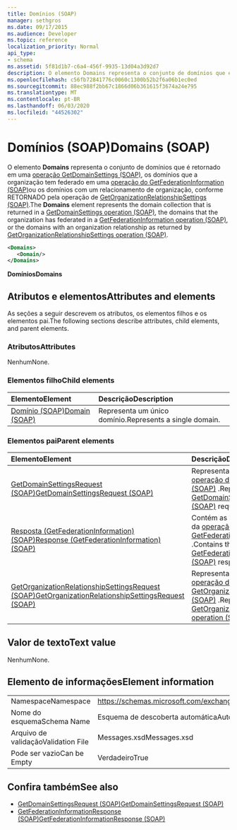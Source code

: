 ```yaml
---
title: Domínios (SOAP)
manager: sethgros
ms.date: 09/17/2015
ms.audience: Developer
ms.topic: reference
localization_priority: Normal
api_type:
- schema
ms.assetid: 5f81d1b7-c6a4-456f-9935-13d04a3d92d7
description: O elemento Domains representa o conjunto de domínios que é retornado em uma operação GetDomainSettings (SOAP), os domínios que a organização tem federado em uma operação do GetFederationInformation (SOAP) ou os domínios com um relacionamento de organização, conforme retornado pela operação de GetOrganizationRelationshipSettings (SOAP).
ms.openlocfilehash: c56fb72841776c0060c1300b52b2f6a06b1ec0ed
ms.sourcegitcommit: 88ec988f2bb67c1866d06b361615f3674a24e795
ms.translationtype: MT
ms.contentlocale: pt-BR
ms.lasthandoff: 06/03/2020
ms.locfileid: "44526302"
---
```

# <a name="domains-soap"></a><span data-ttu-id="83a2c-103">Domínios (SOAP)</span><span class="sxs-lookup"><span data-stu-id="83a2c-103">Domains (SOAP)</span></span>

<span data-ttu-id="83a2c-104">O elemento **Domains** representa o conjunto de domínios que é retornado em uma [operação GetDomainSettings (SOAP)](getdomainsettings-operation-soap.md), os domínios que a organização tem federado em uma [operação do GetFederationInformation (SOAP)](getfederationinformation-operation-soap.md)ou os domínios com um relacionamento de organização, conforme RETORNADO pela operação de [GetOrganizationRelationshipSettings (SOAP)](getorganizationrelationshipsettings-operation-soap.md).</span><span class="sxs-lookup"><span data-stu-id="83a2c-104">The **Domains** element represents the domain collection that is returned in a [GetDomainSettings operation (SOAP)](getdomainsettings-operation-soap.md), the domains that the organization has federated in a [GetFederationInformation operation (SOAP)](getfederationinformation-operation-soap.md), or the domains with an organization relationship as returned by [GetOrganizationRelationshipSettings operation (SOAP)](getorganizationrelationshipsettings-operation-soap.md).</span></span>
  
```XML
<Domains>
   <Domain/>
</Domains>
```

 <span data-ttu-id="83a2c-105">**Domínios**</span><span class="sxs-lookup"><span data-stu-id="83a2c-105">**Domains**</span></span>
## <a name="attributes-and-elements"></a><span data-ttu-id="83a2c-106">Atributos e elementos</span><span class="sxs-lookup"><span data-stu-id="83a2c-106">Attributes and elements</span></span>

<span data-ttu-id="83a2c-107">As seções a seguir descrevem os atributos, os elementos filhos e os elementos pai.</span><span class="sxs-lookup"><span data-stu-id="83a2c-107">The following sections describe attributes, child elements, and parent elements.</span></span>
  
### <a name="attributes"></a><span data-ttu-id="83a2c-108">Atributos</span><span class="sxs-lookup"><span data-stu-id="83a2c-108">Attributes</span></span>

<span data-ttu-id="83a2c-109">Nenhum</span><span class="sxs-lookup"><span data-stu-id="83a2c-109">None.</span></span>
  
### <a name="child-elements"></a><span data-ttu-id="83a2c-110">Elementos filho</span><span class="sxs-lookup"><span data-stu-id="83a2c-110">Child elements</span></span>

|<span data-ttu-id="83a2c-111">**Elemento**</span><span class="sxs-lookup"><span data-stu-id="83a2c-111">**Element**</span></span>|<span data-ttu-id="83a2c-112">**Descrição**</span><span class="sxs-lookup"><span data-stu-id="83a2c-112">**Description**</span></span>|
|:-----|:-----|
|[<span data-ttu-id="83a2c-113">Domínio (SOAP)</span><span class="sxs-lookup"><span data-stu-id="83a2c-113">Domain (SOAP)</span></span>](domain-soap.md) <br/> |<span data-ttu-id="83a2c-114">Representa um único domínio.</span><span class="sxs-lookup"><span data-stu-id="83a2c-114">Represents a single domain.</span></span>  <br/> |
   
### <a name="parent-elements"></a><span data-ttu-id="83a2c-115">Elementos pai</span><span class="sxs-lookup"><span data-stu-id="83a2c-115">Parent elements</span></span>

|<span data-ttu-id="83a2c-116">**Elemento**</span><span class="sxs-lookup"><span data-stu-id="83a2c-116">**Element**</span></span>|<span data-ttu-id="83a2c-117">**Descrição**</span><span class="sxs-lookup"><span data-stu-id="83a2c-117">**Description**</span></span>|
|:-----|:-----|
|[<span data-ttu-id="83a2c-118">GetDomainSettingsRequest (SOAP)</span><span class="sxs-lookup"><span data-stu-id="83a2c-118">GetDomainSettingsRequest (SOAP)</span></span>](getdomainsettingsrequest-soap.md) <br/> |<span data-ttu-id="83a2c-119">Representa uma solicitação de [operação de GetDomainSettings (SOAP)](getdomainsettings-operation-soap.md) .</span><span class="sxs-lookup"><span data-stu-id="83a2c-119">Represents a [GetDomainSettings operation (SOAP)](getdomainsettings-operation-soap.md) request.</span></span>  <br/> |
|[<span data-ttu-id="83a2c-120">Resposta (GetFederationInformation) (SOAP)</span><span class="sxs-lookup"><span data-stu-id="83a2c-120">Response (GetFederationInformation) (SOAP)</span></span>](response-getfederationinformationsoap.md) <br/> |<span data-ttu-id="83a2c-121">Contém as informações de resposta da [operação GetFederationInformation (SOAP)](getfederationinformation-operation-soap.md) .</span><span class="sxs-lookup"><span data-stu-id="83a2c-121">Contains the [GetFederationInformation operation (SOAP)](getfederationinformation-operation-soap.md) response information.</span></span>  <br/> |
|[<span data-ttu-id="83a2c-122">GetOrganizationRelationshipSettingsRequest (SOAP)</span><span class="sxs-lookup"><span data-stu-id="83a2c-122">GetOrganizationRelationshipSettingsRequest (SOAP)</span></span>](getorganizationrelationshipsettingsrequest-soap.md) <br/> |<span data-ttu-id="83a2c-123">Representa uma solicitação de [operação de GetOrganizationRelationshipSettings (SOAP)](getorganizationrelationshipsettings-operation-soap.md) .</span><span class="sxs-lookup"><span data-stu-id="83a2c-123">Represents a [GetOrganizationRelationshipSettings operation (SOAP)](getorganizationrelationshipsettings-operation-soap.md) request.</span></span>  <br/> |
   
## <a name="text-value"></a><span data-ttu-id="83a2c-124">Valor de texto</span><span class="sxs-lookup"><span data-stu-id="83a2c-124">Text value</span></span>

<span data-ttu-id="83a2c-125">Nenhum</span><span class="sxs-lookup"><span data-stu-id="83a2c-125">None.</span></span>
  
## <a name="element-information"></a><span data-ttu-id="83a2c-126">Elemento de informações</span><span class="sxs-lookup"><span data-stu-id="83a2c-126">Element information</span></span>

|||
|:-----|:-----|
|<span data-ttu-id="83a2c-127">Namespace</span><span class="sxs-lookup"><span data-stu-id="83a2c-127">Namespace</span></span>  <br/> |https://schemas.microsoft.com/exchange/2010/Autodiscover  <br/> |
|<span data-ttu-id="83a2c-128">Nome do esquema</span><span class="sxs-lookup"><span data-stu-id="83a2c-128">Schema Name</span></span>  <br/> |<span data-ttu-id="83a2c-129">Esquema de descoberta automática</span><span class="sxs-lookup"><span data-stu-id="83a2c-129">Autodiscover schema</span></span>  <br/> |
|<span data-ttu-id="83a2c-130">Arquivo de validação</span><span class="sxs-lookup"><span data-stu-id="83a2c-130">Validation File</span></span>  <br/> |<span data-ttu-id="83a2c-131">Messages.xsd</span><span class="sxs-lookup"><span data-stu-id="83a2c-131">Messages.xsd</span></span>  <br/> |
|<span data-ttu-id="83a2c-132">Pode ser vazio</span><span class="sxs-lookup"><span data-stu-id="83a2c-132">Can be Empty</span></span>  <br/> |<span data-ttu-id="83a2c-133">Verdadeiro</span><span class="sxs-lookup"><span data-stu-id="83a2c-133">True</span></span>  <br/> |
   
## <a name="see-also"></a><span data-ttu-id="83a2c-134">Confira também</span><span class="sxs-lookup"><span data-stu-id="83a2c-134">See also</span></span>

- [<span data-ttu-id="83a2c-135">GetDomainSettingsRequest (SOAP)</span><span class="sxs-lookup"><span data-stu-id="83a2c-135">GetDomainSettingsRequest (SOAP)</span></span>](getdomainsettingsrequest-soap.md)  
- [<span data-ttu-id="83a2c-136">GetFederationInformationResponse (SOAP)</span><span class="sxs-lookup"><span data-stu-id="83a2c-136">GetFederationInformationResponse (SOAP)</span></span>](getfederationinformationresponse-soap.md)

